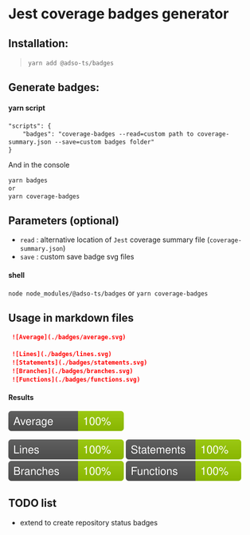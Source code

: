 # Jest coverage badges generator

## Installation:

> `yarn add @adso-ts/badges`

## Generate badges:
#### yarn script
```
"scripts": {
    "badges": "coverage-badges --read=custom path to coverage-summary.json --save=custom badges folder"
}
```
And in the console
```
yarn badges
or
yarn coverage-badges
```
## Parameters (optional)
- `read` : alternative location of `Jest` coverage summary file (`coverage-summary.json`)
- `save` : custom save badge svg files

#### shell
`node node_modules/@adso-ts/badges`
or
`yarn coverage-badges`

## Usage in markdown files

```md
 ![Average](./badges/average.svg)  
 
 ![Lines](./badges/lines.svg)
 ![Statements](./badges/statements.svg)
 ![Branches](./badges/branches.svg)
 ![Functions](./badges/functions.svg)
 ```

#### Results

 ![Average](./badges/average.svg)  
 
 ![Lines](./badges/lines.svg)
 ![Statements](./badges/statements.svg)
 ![Branches](./badges/branches.svg)
 ![Functions](./badges/functions.svg)

## TODO list
- extend to create repository status badges